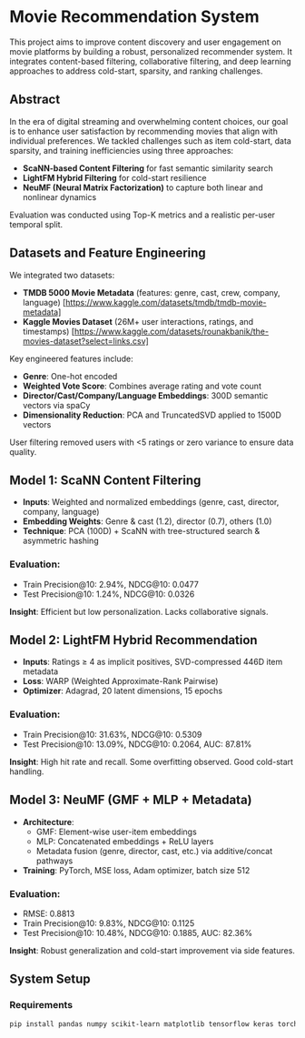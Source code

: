 # Movie Recommendation System

This project aims to improve content discovery and user engagement on movie platforms by building a robust, personalized recommender system. It integrates content-based filtering, collaborative filtering, and deep learning approaches to address cold-start, sparsity, and ranking challenges.

## Abstract

In the era of digital streaming and overwhelming content choices, our goal is to enhance user satisfaction by recommending movies that align with individual preferences. We tackled challenges such as item cold-start, data sparsity, and training inefficiencies using three approaches:

- **ScaNN-based Content Filtering** for fast semantic similarity search
- **LightFM Hybrid Filtering** for cold-start resilience
- **NeuMF (Neural Matrix Factorization)** to capture both linear and nonlinear dynamics

Evaluation was conducted using Top-K metrics and a realistic per-user temporal split.

## Datasets and Feature Engineering

We integrated two datasets:

- **TMDB 5000 Movie Metadata** (features: genre, cast, crew, company, language) [https://www.kaggle.com/datasets/tmdb/tmdb-movie-metadata]
- **Kaggle Movies Dataset** (26M+ user interactions, ratings, and timestamps) [https://www.kaggle.com/datasets/rounakbanik/the-movies-dataset?select=links.csv]

Key engineered features include:
- **Genre**: One-hot encoded
- **Weighted Vote Score**: Combines average rating and vote count
- **Director/Cast/Company/Language Embeddings**: 300D semantic vectors via spaCy
- **Dimensionality Reduction**: PCA and TruncatedSVD applied to 1500D vectors

User filtering removed users with <5 ratings or zero variance to ensure data quality.

## Model 1: ScaNN Content Filtering

- **Inputs**: Weighted and normalized embeddings (genre, cast, director, company, language)
- **Embedding Weights**: Genre & cast (1.2), director (0.7), others (1.0)
- **Technique**: PCA (100D) + ScaNN with tree-structured search & asymmetric hashing

### Evaluation:
- Train Precision@10: 2.94%, NDCG@10: 0.0477
- Test Precision@10: 1.24%, NDCG@10: 0.0326

**Insight**: Efficient but low personalization. Lacks collaborative signals.

## Model 2: LightFM Hybrid Recommendation

- **Inputs**: Ratings ≥ 4 as implicit positives, SVD-compressed 446D item metadata
- **Loss**: WARP (Weighted Approximate-Rank Pairwise)
- **Optimizer**: Adagrad, 20 latent dimensions, 15 epochs

### Evaluation:
- Train Precision@10: 31.63%, NDCG@10: 0.5309
- Test Precision@10: 13.09%, NDCG@10: 0.2064, AUC: 87.81%

**Insight**: High hit rate and recall. Some overfitting observed. Good cold-start handling.

## Model 3: NeuMF (GMF + MLP + Metadata)

- **Architecture**:
  - GMF: Element-wise user-item embeddings
  - MLP: Concatenated embeddings + ReLU layers
  - Metadata fusion (genre, director, cast, etc.) via additive/concat pathways
- **Training**: PyTorch, MSE loss, Adam optimizer, batch size 512

### Evaluation:
- RMSE: 0.8813
- Train Precision@10: 9.83%, NDCG@10: 0.1125
- Test Precision@10: 10.48%, NDCG@10: 0.1885, AUC: 82.36%

**Insight**: Robust generalization and cold-start improvement via side features.

## System Setup

### Requirements
```bash
pip install pandas numpy scikit-learn matplotlib tensorflow keras torch scann lightfm tqdm surprise nltk

